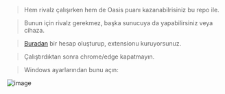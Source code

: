 > Hem rivalz çalışırken hem de Oasis puanı kazanabilrisiniz bu repo ile.

> Bunun için rivalz gerekmez, başka sunucuya da yapabilirsiniz veya cihaza.

> [Buradan](https://r.oasis.ai/0e8f5a273975f851) bir hesap oluşturup, extensionu kuruyorsunuz.

> Çalıştırdıktan sonra chrome/edge kapatmayın.


> Windows ayarlarından bunu açın:

![image](https://github.com/ruesandora/Rivalz/assets/101149671/97a811bc-a6c0-406f-8e80-994f9b55cd56)

